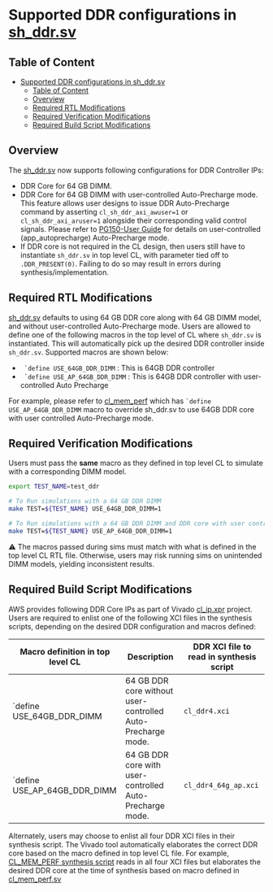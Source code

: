# Supported DDR configurations in [sh_ddr.sv](./../common/shell_stable/design/sh_ddr/sh_ddr.stub.sv)

## Table of Content

- [Supported DDR configurations in sh\_ddr.sv](#supported-ddr-configurations-in-sh_ddrsv)
  - [Table of Content](#table-of-content)
  - [Overview](#overview)
  - [Required RTL Modifications](#required-rtl-modifications)
  - [Required Verification Modifications](#required-verification-modifications)
  - [Required Build Script Modifications](#required-build-script-modifications)

## Overview

The [sh_ddr.sv](./../common/shell_stable/design/sh_ddr/sh_ddr.stub.sv) now supports following configurations for DDR Controller IPs:

- DDR Core for 64 GB DIMM.
- DDR Core for 64 GB DIMM with user-controlled Auto-Precharge mode. This feature allows user designs to issue DDR Auto-Precharge command by asserting `cl_sh_ddr_axi_awuser=1` or `cl_sh_ddr_axi_aruser=1` alongside their corresponding valid control signals. Please refer to [PG150-User Guide](https://www.xilinx.com/content/dam/xilinx/support/documents/ip_documentation/ultrascale_memory_ip/v1_4/pg150-ultrascale-memory-ip.pdf) for details on user-controlled (app_autoprecharge) Auto-Precharge mode.
- If DDR core is not required in the CL design, then users still have to instantiate `sh_ddr.sv` in top level CL, with parameter tied off to `.DDR_PRESENT(0)`. Failing to do so may result in errors during synthesis/implementation.

## Required RTL Modifications

[sh_ddr.sv](./../common/shell_stable/design/sh_ddr/sh_ddr.stub.sv) defaults to using 64 GB DDR core along with 64 GB DIMM model, and without user-controlled Auto-Precharge mode. Users are allowed to define one of the following macros in the top level of CL where `sh_ddr.sv` is instantiated. This will automatically pick up the desired DDR controller inside `sh_ddr.sv`. Supported macros are shown below:

- ``` `define USE_64GB_DDR_DIMM``` : This is 64GB DDR controller
- ``` `define USE_AP_64GB_DDR_DIMM``` : This is 64GB DDR controller with user-controlled Auto Precharge

For example, please refer to [cl_mem_perf](./../cl/examples/cl_mem_perf/design/cl_mem_perf.sv) which has ``` `define USE_AP_64GB_DDR_DIMM ``` macro to override sh_ddr.sv to use 64GB DDR core with user controlled Auto-Precharge mode.

## Required Verification Modifications

Users must pass the **same** macro as they defined in top level CL to simulate with a corresponding DIMM model.

```bash
export TEST_NAME=test_ddr

# To Run simulations with a 64 GB DDR DIMM
make TEST=${TEST_NAME} USE_64GB_DDR_DIMM=1

# To Run simulations with a 64 GB DDR DIMM and DDR core with user controlled auto-precharge mode
make TEST=${TEST_NAME} USE_AP_64GB_DDR_DIMM=1
```

:warning: The macros passed during sims must match with what is defined in the top level CL RTL file. Otherwise, users may risk running sims on unintended DIMM models, yielding inconsistent results.

## Required Build Script Modifications

AWS provides following DDR Core IPs as part of Vivado [cl_ip.xpr](./../common/ip/cl_ip/cl_ip.xpr) project. Users are required to enlist one of the following XCI files in the synthesis scripts, depending on the desired DDR configuration and macros defined:

| Macro definition in top level CL | Description                                                        | DDR XCI file to read in synthesis script |
|----------------------------------|--------------------------------------------------------------------|------------------------------------------|
| `define USE_64GB_DDR_DIMM        | 64 GB DDR core without user-controlled Auto-Precharge mode.         | `cl_ddr4.xci`                            |
| `define USE_AP_64GB_DDR_DIMM     | 64 GB DDR core with user-controlled Auto-Precharge mode.            | `cl_ddr4_64g_ap.xci`                     |

Alternately, users may choose to enlist all four DDR XCI files in their synthesis script. The Vivado tool automatically elaborates the correct DDR core based on the macro defined in top level CL file. For example, [CL_MEM_PERF synthesis script](./../cl/examples/cl_mem_perf/build/scripts/synth_cl_mem_perf.tcl) reads in all four XCI files but elaborates the desired DDR core at the time of synthesis based on macro defined in [cl_mem_perf.sv](./../cl/examples/cl_mem_perf/design/cl_mem_perf.sv)
